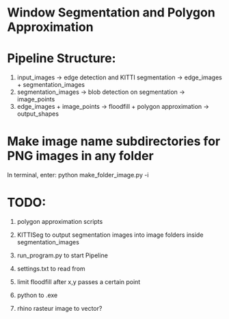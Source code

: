# Window Segmentation and Polygon Approximation

# Pipeline Structure:

1. input_images -> edge detection and KITTI segmentation -> edge_images + segmentation_images
2. segmentation_images -> blob detection on segmentation -> image_points
3. edge_images + image_points -> floodfill + polygon approximation -> output_shapes

# Make image name subdirectories for PNG images in any folder

In terminal, enter: python make_folder_image.py -i <folder path that contains images>

# TODO:

1. polygon approximation scripts

2. KITTISeg to output segmentation images into image folders inside segmentation_images

3. run_program.py to start Pipeline

4. settings.txt to read from

5. limit floodfill after x,y passes a certain point

6. python to .exe

7. rhino rasteur image to vector?
